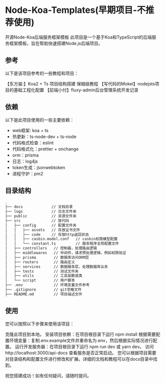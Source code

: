# Node-Koa-Templates(早期项目-不推荐使用)

开源Node-Koa后端服务框架模板
此项目是一个基于Koa和TypeScript的后端服务框架模板，旨在帮助快速搭建Node.js后端项目。

## 参考
以下是该项目参考的一些教程和项目：

【东方骏:】Koa2 + Ts 项目结构搭建 保姆级教程
【写代码的Mokel】nodejsts项目的基础工程化配置
【前端小付】fluxy-admin后台管理系统开发记录

## 依赖
以下是此项目使用的一些主要依赖：

- web框架: koa + ts
- 热更新：ts-node-dev + ts-node
- 代码格式检查：eslint
- 代码格式化：prettier + onchange
- orm：prisma
- 日志：log4js
- token生成：jsonwebtoken
- 进程守护：pm2

## 目录结构
```sh
.
├── docs             // 文档目录
├── logs             // 日志文件夹
├── public           // 资源文件夹
├── src              // 放代码
│   ├── config       // 配置文件夹
│   │   ├── assets   // 存放证书文件
│   │   ├── code     // 存放http返回状态
│   │   ├── casbin.model.conf   // casbin权限模型配置
│   │   └── constant.ts         // 服务程序全局配置文件
│   ├── controllers   // 控制器，处理路由逻辑 
│   ├── middlewares   // 中间件，请求预处理逻辑，例如权限验证 
│   ├── prisma        // 数据库访问ORM层 
│   ├── routers       // 路由定义 
│   ├── services      // 数据服务层，处理数据库业务
│   ├── tests         // 测试文件夹
│   ├── utils         // 工具函数或类 
│   └── script        // 用户脚本 
├── .env              // 环境变量文件参考
├── .gitignore        // git忽略文件
├── README.md         // 项目描述文件
```
##  使用

您可以按照以下步骤来使用该项目：

克隆此项目到本地。
安装项目依赖：在项目根目录下运行 npm install
根据需要配置环境变量：复制.env.example文件并重命名为.env，然后根据实际情况进行配置。
运行开发服务器：在项目根目录下运行 npm run dev 或 yarn dev。
访问 http://localhost:3000/api-docs 查看服务是否正常启动。
您可以根据项目需要对目录结构和配置文件进行修改和扩展。详细的文档和教程可以在docs目录中找到。

祝您搭建成功！如有任何疑问，请随时提问。
